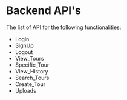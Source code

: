 # Backend API's

The list of API for the following functionalities:

* Login
* SignUp
* Logout
* View_Tours
* Specific_Tour
* View_History
* Search_Tours
* Create_Tour
* Uploads
